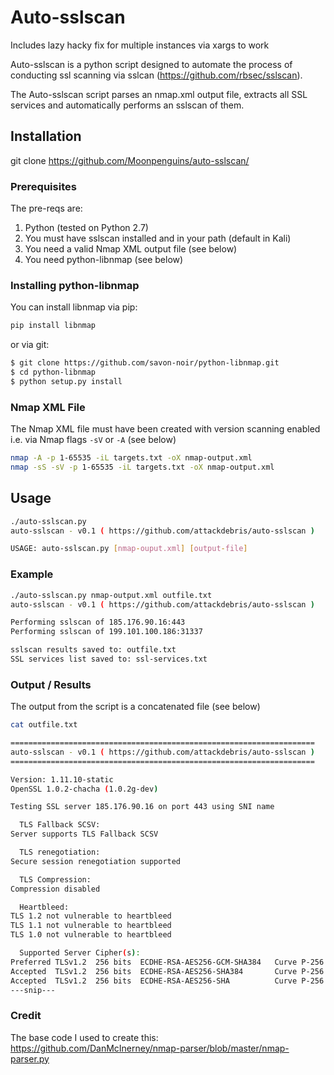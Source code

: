 # Auto-sslscan

Includes lazy hacky fix for multiple instances via xargs to work

Auto-sslscan is a python script designed to automate the process of conducting ssl scanning via sslcan (https://github.com/rbsec/sslscan).

The Auto-sslscan script parses an nmap.xml output file, extracts all SSL services and automatically performs an sslscan of them.


## Installation

git clone https://github.com/Moonpenguins/auto-sslscan/

### Prerequisites 

The pre-reqs are:

1. Python (tested on Python 2.7) 
2. You must have sslscan installed and in your path (default in Kali)
3. You need a valid Nmap XML output file (see below)
4. You need python-libnmap (see below)

### Installing python-libnmap

You can install libnmap via pip:
```bash
pip install libnmap
```

or via git:
```bash
$ git clone https://github.com/savon-noir/python-libnmap.git
$ cd python-libnmap
$ python setup.py install
```

### Nmap XML File

The Nmap XML file must have been created with version scanning enabled i.e. via Nmap flags `-sV` or `-A` (see below) 

```bash
nmap -A -p 1-65535 -iL targets.txt -oX nmap-output.xml 
nmap -sS -sV -p 1-65535 -iL targets.txt -oX nmap-output.xml
```

## Usage

```bash
./auto-sslscan.py 
auto-sslscan - v0.1 ( https://github.com/attackdebris/auto-sslscan )

USAGE: auto-sslscan.py [nmap-ouput.xml] [output-file]
```

### Example
```bash
./auto-sslscan.py nmap-output.xml outfile.txt
auto-sslscan - v0.1 ( https://github.com/attackdebris/auto-sslscan )

Performing sslscan of 185.176.90.16:443
Performing sslscan of 199.101.100.186:31337

sslscan results saved to: outfile.txt
SSL services list saved to: ssl-services.txt
```

### Output / Results

The output from the script is a concatenated file (see below)

```bash
cat outfile.txt 

====================================================================
auto-sslscan - v0.1 ( https://github.com/attackdebris/auto-sslscan )
====================================================================

Version: 1.11.10-static
OpenSSL 1.0.2-chacha (1.0.2g-dev)

Testing SSL server 185.176.90.16 on port 443 using SNI name 

  TLS Fallback SCSV:
Server supports TLS Fallback SCSV

  TLS renegotiation:
Secure session renegotiation supported

  TLS Compression:
Compression disabled

  Heartbleed:
TLS 1.2 not vulnerable to heartbleed
TLS 1.1 not vulnerable to heartbleed
TLS 1.0 not vulnerable to heartbleed

  Supported Server Cipher(s):
Preferred TLSv1.2  256 bits  ECDHE-RSA-AES256-GCM-SHA384   Curve P-256 DHE 256
Accepted  TLSv1.2  256 bits  ECDHE-RSA-AES256-SHA384       Curve P-256 DHE 256
Accepted  TLSv1.2  256 bits  ECDHE-RSA-AES256-SHA          Curve P-256 DHE 256
---snip---
```

### Credit

The base code I used to create this: https://github.com/DanMcInerney/nmap-parser/blob/master/nmap-parser.py
